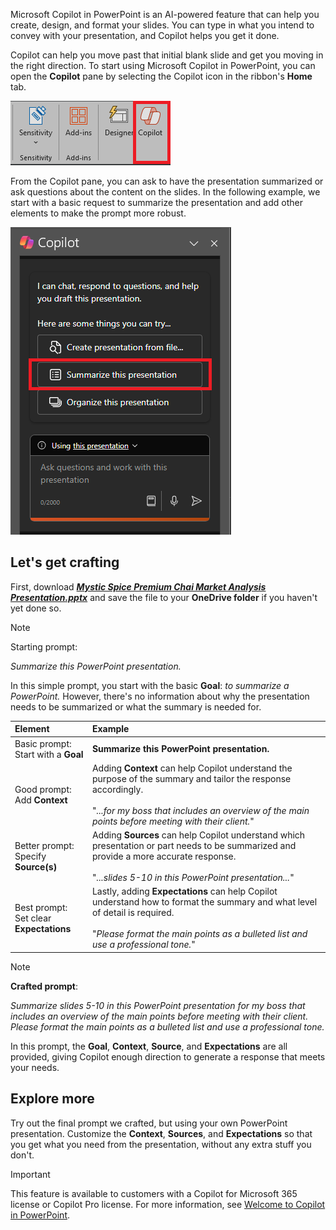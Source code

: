 
Microsoft Copilot in PowerPoint is an AI-powered feature that can help you create, design, and format your slides.  You can type in what you intend to convey with your presentation, and Copilot helps you get it done. 

Copilot can help you move past that initial blank slide and get you moving in the right direction. To start using Microsoft Copilot in PowerPoint, you can open the **Copilot** pane by selecting the Copilot icon in the ribbon's **Home** tab.

![Screenshot of the Copilot icon in the PowerPoint ribbon.](../media/copilot-ribbon-powerpoint.png)

From the Copilot pane, you can ask to have the presentation summarized or ask questions about the content on the slides. In the following example, we start with a basic request to summarize the presentation and add other elements to make the prompt more robust.

![Screenshot of the Copilot panel in PowerPoint upon first opening.](../media/copilot-pane-powerpoint.png)

## Let's get crafting

First, download **_[Mystic Spice Premium Chai Market Analysis Presentation.pptx](https://go.microsoft.com/fwlink/?linkid=2268768)_** and save the file to your **OneDrive folder** if you haven't yet done so.

> [!NOTE]
> Starting prompt:
>
> _Summarize this PowerPoint presentation._

In this simple prompt, you start with the basic **Goal**: _to summarize a PowerPoint._ However, there's no information about why the presentation needs to be summarized or what the summary is needed for.

| Element | Example |
| :------ | :------- |
| Basic prompt: <br>Start with a **Goal** | **Summarize this PowerPoint presentation.** |
| Good prompt: <br>Add **Context** | Adding **Context** can help Copilot understand the purpose of the summary and tailor the response accordingly.<br><br>"_...for my boss that includes an overview of the main points before meeting with their client._" |
| Better prompt: <br>Specify **Source(s)** | Adding **Sources** can help Copilot understand which presentation or part needs to be summarized and provide a more accurate response.<br><br>"_...slides 5-10 in this PowerPoint presentation..._" |
| Best prompt: <br>Set clear **Expectations** | Lastly, adding **Expectations** can help Copilot understand how to format the summary and what level of detail is required.<br><br>"_Please format the main points as a bulleted list and use a professional tone._" |

> [!NOTE]
> **Crafted prompt**:
>
> _Summarize slides 5-10 in this PowerPoint presentation for my boss that includes an overview of the main points before meeting with their client. Please format the main points as a bulleted list and use a professional tone._

In this prompt, the **Goal**, **Context**, **Source**, and **Expectations** are all provided, giving Copilot enough direction to generate a response that meets your needs.

## Explore more

Try out the final prompt we crafted, but using your own PowerPoint presentation. Customize the **Context**, **Sources**, and **Expectations** so that you get what you need from the presentation, without any extra stuff you don't.

> [!IMPORTANT]
> This feature is available to customers with a Copilot for Microsoft 365 license or Copilot Pro license. For more information, see [Welcome to Copilot in PowerPoint](https://support.microsoft.com/office/welcome-to-copilot-in-powerpoint-57133c75-24c0-4519-8096-d0dadf25fb8d).
